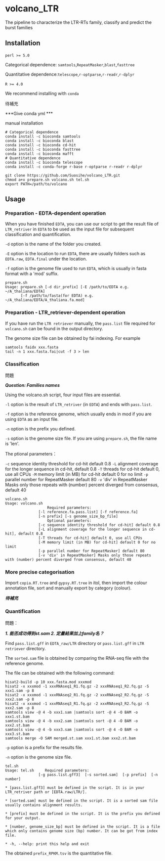 # volcano_LTR
The pipeline to characterize the LTR-RTs family, classify and predict the burst families

## Installation

`perl >= 5.0`​

Categorical dependence: `samtools`,`RepeatMasker`​,`blast`​,`fasttree`​

Quantitative dependence:`telescope`,`r-optparse`,`r-readr`,`r-dplyr`

`R >= 4.0`​

We recommend installing with `conda`

待補充

***Give conda yml ***

manual installation

```shell
# Categorical dependence
conda install -c bioconda samtools 
conda install -c bioconda blast
conda install -c bioconda cd-hit
conda install -c bioconda fasttree
conda install -c bioconda mafft
# Quantitative dependence
conda install -c bioconda telescope
conda install -c conda-forge r-base r-optparse r-readr r-dplyr
```


```shell
git clone https://github.com/Suosihe/volcano_LTR.git
chmod a+x prepare.sh volcano.sh tel.sh
export PATH=/path/to/volcano
```

## Usage

### Preparation - EDTA-dependent operation

When you have finished `EDTA`, you can use our script to get the result file of `LTR_retriver` in `EDTA` to be used as the input file for subsequent classification and quantification.

`-d` option is the name of the folder you created.

`-E` option is the location to run `EDTA`, there are usually folders such as `EDTA.raw`, `EDTA.final` under the location.

`-f` option is the genome file used to run `EDTA`, which is usually in fasta format with a 'mod' suffix.


```shell
prepare.sh 
Usage: prepare.sh [-d dir_prefix] [-E /path/to/EDTA e.g. ~/A_thaliana/EDTA]
       [-f /path/to/fasta(for EDTA) e.g. ~/A_thaliana/EDTA/A_thaliana.fa.mod]
```

### Preparation - LTR_retriever-dependent operation

If you have run the `LTR retriever` manually, the `pass.list` file required for `volcano.sh` can be found in the output directory. 

The genome size file can be obtained by fai indexing. For example

```shell
samtools faidx xxx.fasta
tail -n 1 xxx.fasta.fai|cut -f 3 > len
```

### Classification

問題

***Question: Families names***

Using the volcano.sh script, four input files are essential.

`-l` option is the result of `LTR_retriver` (in `EDTA`) and ends with `pass.list`.

`-f` option is the reference genome, which usually ends in mod if you are using `EDTA` as an input file.

`-n` option is the prefix you defined.

`-s` option is the genome size file. If you are using `prepare.sh`, the file name is 'len'.

The ptional parameters：

`-c` sequence identity threshold for cd-hit default 0.8
`-L` alignment coverage for the longer sequence in cd-hit, default 0.8
`-T` threads for cd-hit default 0, use all CPUs
`-M` memory limit (in MB) for cd-hit default 0 for no limit
`-p` parallel number for RepeatMasker default 80
`-v` 'div' in RepeatMasker Masks only those repeats with (number) percent diverged from consensus, default 40

```
volcano.sh
Usage: volcano.sh
                   Required parameters:
               [-l reference.fa.pass.list] [-f reference.fa]
               [-n prefix] [-s genome_size_bp_file]
                   Optional parameters:
               [-c sequence identity threshold for cd-hit] default 0.8
               [-L alignment coverage for the longer sequence in cd-hit], default 0.8
               [-T threads for cd-hit] default 0, use all CPUs
               [-M memory limit (in MB) for cd-hit] default 0 for no limit
               [-p parallel number for RepeatMasker] default 80
               [-v 'div' in RepeatMasker] Masks only those repeats with (number) percent diverged from consensus, default 40
```

### More precise categorisation

Import `copia.RT.tree` and `gypsy.RT.tree` in itol, then import the colour annotation file, sort and manually export by category (colour).

***待補充***

### Quantification

問題：

***1. 能否成功得到st.sam
2. 定量結果加上family名？***

Find `pass.list.gff` in `EDTA_raw/LTR` directory or `pass.list.gff` in `LTR retriever` directory.

The `sorted.sam` file is obtained by comparing the RNA-seq file with the reference genome.

The file can be obtained with the following command:


```shell
hisat2-build -p 10 xxx.fasta.mod xxxmod
hisat2 -x xxxmod -1 xxxRNAseq1_R1.fq.gz -2 xxxRNAseq1_R2.fq.gz -S xxx1.sam -p 8
hisat2 -x xxxmod -1 xxxRNAseq2_R1.fq.gz -2 xxxRNAseq2_R2.fq.gz -S xxx2.sam -p 8
hisat2 -x xxxmod -1 xxxRNAseq3_R1.fq.gz -2 xxxRNAseq3_R2.fq.gz -S xxx2.sam -p 8
samtools view -@ 4 -b xxx1.sam |samtools sort -@ 4 -O BAM -o xxx1.st.bam
samtools view -@ 4 -b xxx2.sam |samtools sort -@ 4 -O BAM -o xxx2.st.bam
samtools view -@ 4 -b xxx3.sam |samtools sort -@ 4 -O BAM -o xxx3.st.bam
samtools merge -O SAM merged.st.sam xxx1.st.bam xxx2.st.bam
```

`-p` option is a prefix for the results file.

`-n` option is the genome size file.

```
tel.sh
Usage: tel.sh     Required parameters:
               [-g pass.list.gff3]  [-s sorted.sam]  [-p prefix]  [-n number]

* [pass.list.gff3] must be defined in the script. It is in your LTR_retriver path or [EDTA.raw/LTR/]. 

* [sorted.sam] must be defined in the script. It is a sorted sam file usually contains alignment results. 

* [prefix] must be defined in the script. It is the prefix you defined for your output. 

* [number, genome_size_bp] must be defined in the script. It is a file which only contains genome size (bp) number. It can be got from index file. 

* -h, --help: print this help and exit
```

The obtained `prefix_RPKM.tsv` is the quantitative file.
